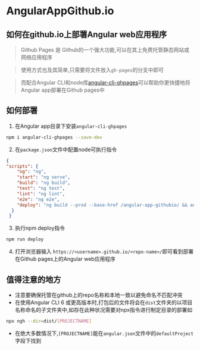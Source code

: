 # AngularAppGithub.io

## 如何在github.io上部署Angular web应用程序

> Github Pages 是 Github的一个强大功能,可以在其上免费托管静态网站或网络应用程序

> 使用方式也及其简单,只需要将文件放入`gh-pages`的分支中即可

> 而配合Angular CLI和node库[angular-cli-ghpages](https://github.com/angular-schule/angular-cli-ghpages)可以帮助你更快捷地将Angular app部署在Github pages中

## 如何部署

1. 在Angular app目录下安装`angular-cli-ghpages`

```bash
npm i angular-cli-ghpages --save-dev
```

2. 在`package.json`文件中配置node可执行指令

```json
{
"scripts": {
    "ng": "ng",
    "start": "ng serve",
    "build": "ng build",
    "test": "ng test",
    "lint": "ng lint",
    "e2e": "ng e2e",
    "deploy": "ng build --prod --base-href /angular-app-githubio/ && angular-cli-ghpages --dir ./dist/angular-app-githubio/"
  }
 }
```

3. 执行npm deploy指令

```bash
npm run deploy
```

4. 打开浏览器输入 `https://<username>.github.io/<repo-name>/`即可看到部署在Github pages上的Angular web应用程序

## 值得注意的地方

- 注意要确保托管在github上的repo名称和本地一致以避免命名不匹配冲突
- 在使用Angular CLI 6 或更高版本时,打包后的文件将会在`dist`文件夹的以项目名称命名的子文件夹中,如存在此种状况需要对npx指令进行制定目录的部署如

```bash
npx ngh --dir=dist/[PROJECTNAME]
```

- 在绝大多数情况下,`[PROJECTNAME]`能在`angular.json`文件中的`defaultProject`字段下找到

